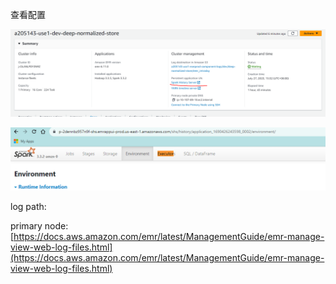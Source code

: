 查看配置

![](images/WEBRESOURCE70ee8be89a697346ad76fd429dd1575b截图.png)

![](images/WEBRESOURCE97baa8c055fd2635c6161c0512226a0c截图.png)

log path:

primary node: [https://docs.aws.amazon.com/emr/latest/ManagementGuide/emr-manage-view-web-log-files.html](https://docs.aws.amazon.com/emr/latest/ManagementGuide/emr-manage-view-web-log-files.html)